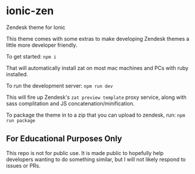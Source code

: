 # ionic-zen
Zendesk theme for Ionic

This theme comes with some extras to make developing Zendesk themes a little more developer friendly.

To get started:
`npm i`

That will automatically install zat on most mac machines and PCs with ruby installed.

To run the development server:
`npm run dev`

This will fire up Zendesk's `zat preview template` proxy service, along with sass complitation and JS concatenation/minification.

To package the theme in to a zip that you can upload to zendesk, run:
`npm run package`


## For Educational Purposes Only

This repo is not for public use. It is made public to hopefully help developers wanting to do something similar, but I will not likely respond to issues or PRs.
